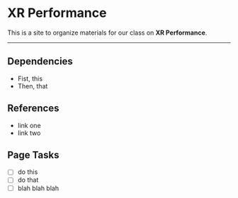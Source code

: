 <!--- --- --->
<!--title: Home --->
<!--nav_order: 1 --->
<!--permalink: / --->
<!-- --- --->

# XR Performance

This is a site to organize materials for our class on **XR Performance**.

---

## Dependencies

- Fist, this
- Then, that

## References

- link one
- link two

## Page Tasks

- [ ] do this
- [ ] do that
- [ ] blah blah blah
